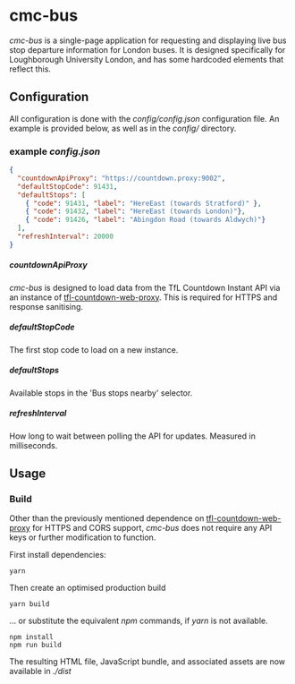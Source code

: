 # cmc-bus
*cmc-bus* is a single-page application for requesting and displaying live bus stop departure information for London buses. It is designed specifically for Loughborough University London, and has some hardcoded elements that reflect this.

## Configuration

All configuration is done with the *config/config.json* configuration file. An example is provided below, as well as in the *config/* directory.

### example *config.json* 
```JSON
{
  "countdownApiProxy": "https://countdown.proxy:9002",
  "defaultStopCode": 91431,
  "defaultStops": [
    { "code": 91431, "label": "HereEast (towards Stratford)" },
    { "code": 91432, "label": "HereEast (towards London)"},
    { "code": 91426, "label": "Abingdon Road (towards Aldwych)"}
  ],
  "refreshInterval": 20000
}
```

##### countdownApiProxy
*cmc-bus* is designed to load data from the TfL Countdown Instant API via an instance of [tfl-countdown-web-proxy](https://github.com/jonlinnell/tfl-countdown-web-proxy). This is required for HTTPS and response sanitising.

##### defaultStopCode
The first stop code to load on a new instance.

##### defaultStops
Available stops in the 'Bus stops nearby' selector.

##### refreshInterval
How long to wait between polling the API for updates. Measured in milliseconds.

## Usage
### Build
Other than the previously mentioned dependence on [tfl-countdown-web-proxy](https://github.com/jonlinnell/tfl-countdown-web-proxy) for HTTPS and CORS support, *cmc-bus* does not require any API keys or further modification to function.

First install dependencies:
```shell
yarn
```

Then create an optimised production build
```shell
yarn build
```

... or substitute the equivalent *npm* commands, if *yarn* is not available.
```shell
npm install
npm run build
```

The resulting HTML file, JavaScript bundle, and associated assets are now available in *./dist*

